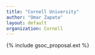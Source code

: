 ```yaml
---
title: "Cornell University"
author: "Omar Zapata"
layout: default
organization: Cornell
---
```


{% include gsoc_proposal.ext %}
